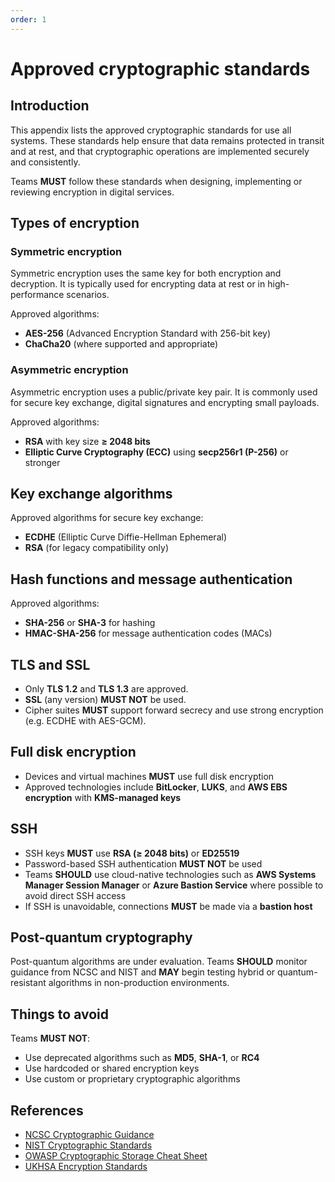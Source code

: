 ```yaml
---
order: 1
---
```

# Approved cryptographic standards

## Introduction

This appendix lists the approved cryptographic standards for use all systems. These standards help ensure that data remains protected in transit and at rest, and that cryptographic operations are implemented securely and consistently.

Teams **MUST** follow these standards when designing, implementing or reviewing encryption in digital services.

## Types of encryption

### Symmetric encryption

Symmetric encryption uses the same key for both encryption and decryption. It is typically used for encrypting data at rest or in high-performance scenarios.

Approved algorithms:

- **AES-256** (Advanced Encryption Standard with 256-bit key)
- **ChaCha20** (where supported and appropriate)

### Asymmetric encryption

Asymmetric encryption uses a public/private key pair. It is commonly used for secure key exchange, digital signatures and encrypting small payloads.

Approved algorithms:

- **RSA** with key size **≥ 2048 bits**
- **Elliptic Curve Cryptography (ECC)** using **secp256r1 (P-256)** or stronger

## Key exchange algorithms

Approved algorithms for secure key exchange:

- **ECDHE** (Elliptic Curve Diffie-Hellman Ephemeral)
- **RSA** (for legacy compatibility only)

## Hash functions and message authentication

Approved algorithms:

- **SHA-256** or **SHA-3** for hashing
- **HMAC-SHA-256** for message authentication codes (MACs)

## TLS and SSL

- Only **TLS 1.2** and **TLS 1.3** are approved.
- **SSL** (any version) **MUST NOT** be used.
- Cipher suites **MUST** support forward secrecy and use strong encryption (e.g. ECDHE with AES-GCM).

## Full disk encryption

- Devices and virtual machines **MUST** use full disk encryption
- Approved technologies include **BitLocker**, **LUKS**, and **AWS EBS encryption** with **KMS-managed keys**

## SSH

- SSH keys **MUST** use **RSA (≥ 2048 bits)** or **ED25519**
- Password-based SSH authentication **MUST NOT** be used
- Teams **SHOULD** use cloud-native technologies such as **AWS Systems Manager Session Manager** or **Azure Bastion Service** where possible to avoid direct SSH access
- If SSH is unavoidable, connections **MUST** be made via a **bastion host**

## Post-quantum cryptography

Post-quantum algorithms are under evaluation. Teams **SHOULD** monitor guidance from NCSC and NIST and **MAY** begin testing hybrid or quantum-resistant algorithms in non-production environments.

## Things to avoid

Teams **MUST NOT**:

- Use deprecated algorithms such as **MD5**, **SHA-1**, or **RC4**
- Use hardcoded or shared encryption keys
- Use custom or proprietary cryptographic algorithms

## References

- [NCSC Cryptographic Guidance](https://www.ncsc.gov.uk/section/advice-guidance/all-topics?topics=Cryptography&sort=date%2Bdesc)
- [NIST Cryptographic Standards](https://www.nist.gov/cryptography)
- [OWASP Cryptographic Storage Cheat Sheet](https://cheatsheetseries.owasp.org/cheatsheets/Cryptographic_Storage_Cheat_Sheet.html)
- [UKHSA Encryption Standards](https://ukhsa.atlassian.net/wiki/spaces/AT/pages/170627302/Encryption+Standards)
